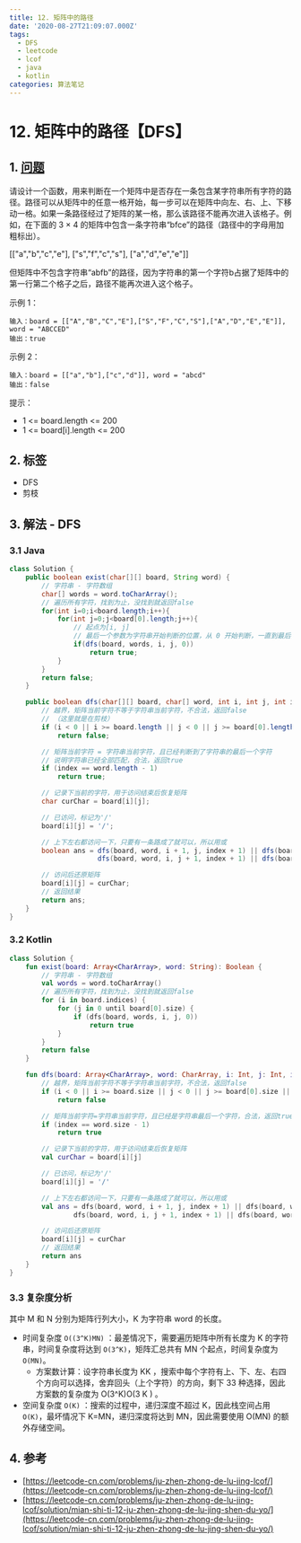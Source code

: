 ```yaml
---
title: 12. 矩阵中的路径
date: '2020-08-27T21:09:07.000Z'
tags:
  - DFS
  - leetcode
  - lcof
  - java
  - kotlin
categories: 算法笔记
---
```


# 12. 矩阵中的路径【DFS】

## 1. [问题](https://leetcode-cn.com/problems/ju-zhen-zhong-de-lu-jing-lcof/)

请设计一个函数，用来判断在一个矩阵中是否存在一条包含某字符串所有字符的路径。路径可以从矩阵中的任意一格开始，每一步可以在矩阵中向左、右、上、下移动一格。如果一条路径经过了矩阵的某一格，那么该路径不能再次进入该格子。例如，在下面的 3 × 4 的矩阵中包含一条字符串“bfce”的路径（路径中的字母用加粗标出）。 

\[\["a","b","c","e"\], \["s","f","c","s"\], \["a","d","e","e"\]\]

但矩阵中不包含字符串“abfb”的路径，因为字符串的第一个字符b占据了矩阵中的第一行第二个格子之后，路径不能再次进入这个格子。

示例 1：

```text
输入：board = [["A","B","C","E"],["S","F","C","S"],["A","D","E","E"]], word = "ABCCED"
输出：true
```

示例 2：

```text
输入：board = [["a","b"],["c","d"]], word = "abcd"
输出：false
```

提示：

* 1 &lt;= board.length &lt;= 200
* 1 &lt;= board\[i\].length &lt;= 200

## 2. 标签

* DFS
* 剪枝

## 3. 解法 - DFS

### 3.1 Java

```java
class Solution {
    public boolean exist(char[][] board, String word) {
        // 字符串 - 字符数组
        char[] words = word.toCharArray();
        // 遍历所有字符，找到为止，没找到就返回false
        for(int i=0;i<board.length;i++){
            for(int j=0;j<board[0].length;j++){
                // 起点为[i, j]
                // 最后一个参数为字符串开始判断的位置，从 0 开始判断，一直到最后都合法就成啦
                if(dfs(board, words, i, j, 0))
                    return true;
            }
        }
        return false;
    }

    public boolean dfs(char[][] board, char[] word, int i, int j, int index) {
        // 越界，矩阵当前字符不等于字符串当前字符，不合法，返回false
        // （这里就是在剪枝）
        if (i < 0 || i >= board.length || j < 0 || j >= board[0].length || board[i][j] != word[index])
            return false;

        // 矩阵当前字符 = 字符串当前字符，且已经判断到了字符串的最后一个字符
        // 说明字符串已经全部匹配，合法，返回true
        if (index == word.length - 1)
            return true;

        // 记录下当前的字符，用于访问结束后恢复矩阵
        char curChar = board[i][j];

        // 已访问，标记为'/'
        board[i][j] = '/';

        // 上下左右都访问一下，只要有一条路成了就可以，所以用或
        boolean ans = dfs(board, word, i + 1, j, index + 1) || dfs(board, word, i - 1, j, index + 1) || 
                      dfs(board, word, i, j + 1, index + 1) || dfs(board, word, i , j - 1, index + 1);

        // 访问后还原矩阵
        board[i][j] = curChar;
        // 返回结果
        return ans;
    }
}
```

### 3.2 Kotlin

```kotlin
class Solution {
    fun exist(board: Array<CharArray>, word: String): Boolean {
        // 字符串 - 字符数组
        val words = word.toCharArray()
        // 遍历所有字符，找到为止，没找到就返回false
        for (i in board.indices) {
            for (j in 0 until board[0].size) {
                if (dfs(board, words, i, j, 0))
                    return true
            }
        }
        return false
    }

    fun dfs(board: Array<CharArray>, word: CharArray, i: Int, j: Int, index: Int): Boolean {
        // 越界，矩阵当前字符不等于字符串当前字符，不合法，返回false
        if (i < 0 || i >= board.size || j < 0 || j >= board[0].size || board[i][j] != word[index])
            return false

        // 矩阵当前字符=字符串当前字符，且已经是字符串最后一个字符，合法，返回true
        if (index == word.size - 1)
            return true

        // 记录下当前的字符，用于访问结束后恢复矩阵
        val curChar = board[i][j]

        // 已访问，标记为'/'
        board[i][j] = '/'

        // 上下左右都访问一下，只要有一条路成了就可以，所以用或
        val ans = dfs(board, word, i + 1, j, index + 1) || dfs(board, word, i - 1, j, index + 1) ||
                dfs(board, word, i, j + 1, index + 1) || dfs(board, word, i, j - 1, index + 1)

        // 访问后还原矩阵
        board[i][j] = curChar
        // 返回结果
        return ans
    }
}
```

### 3.3 复杂度分析

其中 M 和 N 分别为矩阵行列大小，K 为字符串 word 的长度。

* 时间复杂度 `O((3^K)MN)` ：最差情况下，需要遍历矩阵中所有长度为 K 的字符串，时间复杂度将达到 `O(3^K)`，矩阵汇总共有 MN 个起点，时间复杂度为 `O(MN)`。
  * 方案数计算：设字符串长度为 KK ，搜索中每个字符有上、下、左、右四个方向可以选择，舍弃回头（上个字符）的方向，剩下 33 种选择，因此方案数的复杂度为 O\(3^K\)O\(3 K \) 。
* 空间复杂度 `O(K)` ：搜索的过程中，递归深度不超过 K，因此栈空间占用 `O(K)`，最坏情况下 K=MN，递归深度将达到 MN，因此需要使用 O\(MN\) 的额外存储空间。

## 4. 参考

* [https://leetcode-cn.com/problems/ju-zhen-zhong-de-lu-jing-lcof/](https://leetcode-cn.com/problems/ju-zhen-zhong-de-lu-jing-lcof/)
* [https://leetcode-cn.com/problems/ju-zhen-zhong-de-lu-jing-lcof/solution/mian-shi-ti-12-ju-zhen-zhong-de-lu-jing-shen-du-yo/](https://leetcode-cn.com/problems/ju-zhen-zhong-de-lu-jing-lcof/solution/mian-shi-ti-12-ju-zhen-zhong-de-lu-jing-shen-du-yo/)

